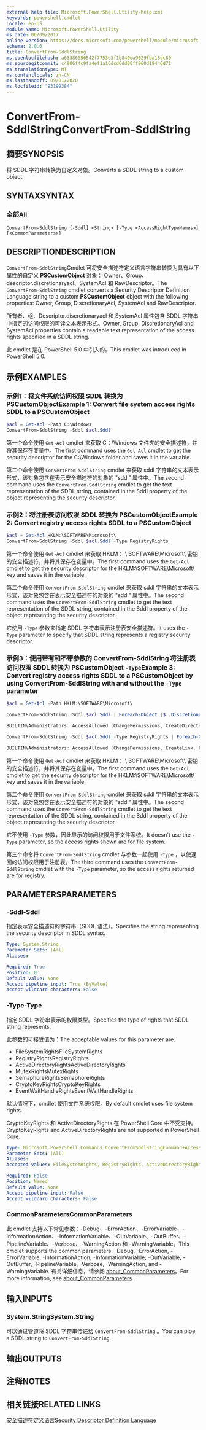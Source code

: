 ```yaml
---
external help file: Microsoft.PowerShell.Utility-help.xml
keywords: powershell,cmdlet
Locale: en-US
Module Name: Microsoft.PowerShell.Utility
ms.date: 06/09/2017
online version: https://docs.microsoft.com/powershell/module/microsoft.powershell.utility/convertfrom-sddlstring?view=powershell-7.1&WT.mc_id=ps-gethelp
schema: 2.0.0
title: ConvertFrom-SddlString
ms.openlocfilehash: a63386356542f7753d3f1b840da9629fba13dc80
ms.sourcegitcommit: c4906f4c9fa4ef1a16dcd6dd00ff960d19446d71
ms.translationtype: MT
ms.contentlocale: zh-CN
ms.lasthandoff: 09/01/2020
ms.locfileid: "93199384"
---
```

# <span data-ttu-id="1eb6e-103">ConvertFrom-SddlString</span><span class="sxs-lookup"><span data-stu-id="1eb6e-103">ConvertFrom-SddlString</span></span>

## <span data-ttu-id="1eb6e-104">摘要</span><span class="sxs-lookup"><span data-stu-id="1eb6e-104">SYNOPSIS</span></span>
<span data-ttu-id="1eb6e-105">将 SDDL 字符串转换为自定义对象。</span><span class="sxs-lookup"><span data-stu-id="1eb6e-105">Converts a SDDL string to a custom object.</span></span>

## <span data-ttu-id="1eb6e-106">SYNTAX</span><span class="sxs-lookup"><span data-stu-id="1eb6e-106">SYNTAX</span></span>

### <span data-ttu-id="1eb6e-107">全部</span><span class="sxs-lookup"><span data-stu-id="1eb6e-107">All</span></span>

```
ConvertFrom-SddlString [-Sddl] <String> [-Type <AccessRightTypeNames>] [<CommonParameters>]
```

## <span data-ttu-id="1eb6e-108">DESCRIPTION</span><span class="sxs-lookup"><span data-stu-id="1eb6e-108">DESCRIPTION</span></span>

<span data-ttu-id="1eb6e-109">`ConvertFrom-SddlString`Cmdlet 可将安全描述符定义语言字符串转换为具有以下属性的自定义 **PSCustomObject** 对象： Owner、Group、descriptor.discretionaryacl、SystemAcl 和 RawDescriptor。</span><span class="sxs-lookup"><span data-stu-id="1eb6e-109">The `ConvertFrom-SddlString` cmdlet converts a Security Descriptor Definition Language string to a custom **PSCustomObject** object with the following properties: Owner, Group, DiscretionaryAcl, SystemAcl and RawDescriptor.</span></span>

<span data-ttu-id="1eb6e-110">所有者、组、Descriptor.discretionaryacl 和 SystemAcl 属性包含 SDDL 字符串中指定的访问权限的可读文本表示形式。</span><span class="sxs-lookup"><span data-stu-id="1eb6e-110">Owner, Group, DiscretionaryAcl and SystemAcl properties contain a readable text representation of the access rights specified in a SDDL string.</span></span>

<span data-ttu-id="1eb6e-111">此 cmdlet 是在 PowerShell 5.0 中引入的。</span><span class="sxs-lookup"><span data-stu-id="1eb6e-111">This cmdlet was introduced in PowerShell 5.0.</span></span>

## <span data-ttu-id="1eb6e-112">示例</span><span class="sxs-lookup"><span data-stu-id="1eb6e-112">EXAMPLES</span></span>

### <span data-ttu-id="1eb6e-113">示例1：将文件系统访问权限 SDDL 转换为 PSCustomObject</span><span class="sxs-lookup"><span data-stu-id="1eb6e-113">Example 1: Convert file system access rights SDDL to a PSCustomObject</span></span>

```powershell
$acl = Get-Acl -Path C:\Windows
ConvertFrom-SddlString -Sddl $acl.Sddl
```

<span data-ttu-id="1eb6e-114">第一个命令使用 `Get-Acl` cmdlet 来获取 C：\Windows 文件夹的安全描述符，并将其保存在变量中。</span><span class="sxs-lookup"><span data-stu-id="1eb6e-114">The first command uses the `Get-Acl` cmdlet to get the security descriptor for the C:\Windows folder and saves it in the variable.</span></span>

<span data-ttu-id="1eb6e-115">第二个命令使用 `ConvertFrom-SddlString` cmdlet 来获取 sddl 字符串的文本表示形式，该对象包含在表示安全描述符的对象的 "sddl" 属性中。</span><span class="sxs-lookup"><span data-stu-id="1eb6e-115">The second command uses the `ConvertFrom-SddlString` cmdlet to get the text representation of the SDDL string, contained in the Sddl property of the object representing the security descriptor.</span></span>

### <span data-ttu-id="1eb6e-116">示例2：将注册表访问权限 SDDL 转换为 PSCustomObject</span><span class="sxs-lookup"><span data-stu-id="1eb6e-116">Example 2: Convert registry access rights SDDL to a PSCustomObject</span></span>

```powershell
$acl = Get-Acl HKLM:\SOFTWARE\Microsoft\
ConvertFrom-SddlString -Sddl $acl.Sddl -Type RegistryRights
```

<span data-ttu-id="1eb6e-117">第一个命令使用 `Get-Acl` cmdlet 来获取 HKLM： \ SOFTWARE\Microsoft\ 密钥的安全描述符，并将其保存在变量中。</span><span class="sxs-lookup"><span data-stu-id="1eb6e-117">The first command uses the `Get-Acl` cmdlet to get the security descriptor for the HKLM:\SOFTWARE\Microsoft\ key and saves it in the variable.</span></span>

<span data-ttu-id="1eb6e-118">第二个命令使用 `ConvertFrom-SddlString` cmdlet 来获取 sddl 字符串的文本表示形式，该对象包含在表示安全描述符的对象的 "sddl" 属性中。</span><span class="sxs-lookup"><span data-stu-id="1eb6e-118">The second command uses the `ConvertFrom-SddlString` cmdlet to get the text representation of the SDDL string, contained in the Sddl property of the object representing the security descriptor.</span></span>

<span data-ttu-id="1eb6e-119">它使用 `-Type` 参数来指定 SDDL 字符串表示注册表安全描述符。</span><span class="sxs-lookup"><span data-stu-id="1eb6e-119">It uses the `-Type` parameter to specify that SDDL string represents a registry security descriptor.</span></span>

### <span data-ttu-id="1eb6e-120">示例3：使用带有和不带参数的 ConvertFrom-SddlString 将注册表访问权限 SDDL 转换为 PSCustomObject `-Type`</span><span class="sxs-lookup"><span data-stu-id="1eb6e-120">Example 3: Convert registry access rights SDDL to a PSCustomObject by using ConvertFrom-SddlString with and without the `-Type` parameter</span></span>

```powershell
$acl = Get-Acl -Path HKLM:\SOFTWARE\Microsoft\

ConvertFrom-SddlString -Sddl $acl.Sddl | Foreach-Object {$_.DiscretionaryAcl[0]}

BUILTIN\Administrators: AccessAllowed (ChangePermissions, CreateDirectories, Delete, ExecuteKey, FullControl, GenericExecute, GenericWrite, ListDirectory, ReadExtendedAttributes, ReadPermissions, TakeOwnership, Traverse, WriteData, WriteExtendedAttributes, WriteKey)

ConvertFrom-SddlString -Sddl $acl.Sddl -Type RegistryRights | Foreach-Object {$_.DiscretionaryAcl[0]}

BUILTIN\Administrators: AccessAllowed (ChangePermissions, CreateLink, CreateSubKey, Delete, EnumerateSubKeys, ExecuteKey, FullControl, GenericExecute, GenericWrite, Notify, QueryValues, ReadPermissions, SetValue, TakeOwnership, WriteKey)
```

<span data-ttu-id="1eb6e-121">第一个命令使用 `Get-Acl` cmdlet 来获取 HKLM： \ SOFTWARE\Microsoft\ 密钥的安全描述符，并将其保存在变量中。</span><span class="sxs-lookup"><span data-stu-id="1eb6e-121">The first command uses the `Get-Acl` cmdlet to get the security descriptor for the HKLM:\SOFTWARE\Microsoft\ key and saves it in the variable.</span></span>

<span data-ttu-id="1eb6e-122">第二个命令使用 `ConvertFrom-SddlString` cmdlet 来获取 sddl 字符串的文本表示形式，该对象包含在表示安全描述符的对象的 "sddl" 属性中。</span><span class="sxs-lookup"><span data-stu-id="1eb6e-122">The second command uses the `ConvertFrom-SddlString` cmdlet to get the text representation of the SDDL string, contained in the Sddl property of the object representing the security descriptor.</span></span>

<span data-ttu-id="1eb6e-123">它不使用 `-Type` 参数，因此显示的访问权限用于文件系统。</span><span class="sxs-lookup"><span data-stu-id="1eb6e-123">It doesn't use the `-Type` parameter, so the access rights shown are for file system.</span></span>

<span data-ttu-id="1eb6e-124">第三个命令将 `ConvertFrom-SddlString` cmdlet 与参数一起使用 `-Type` ，以使返回的访问权限用于注册表。</span><span class="sxs-lookup"><span data-stu-id="1eb6e-124">The third command uses the `ConvertFrom-SddlString` cmdlet with the `-Type` parameter, so the access rights returned are for registry.</span></span>

## <span data-ttu-id="1eb6e-125">PARAMETERS</span><span class="sxs-lookup"><span data-stu-id="1eb6e-125">PARAMETERS</span></span>

### <span data-ttu-id="1eb6e-126">-Sddl</span><span class="sxs-lookup"><span data-stu-id="1eb6e-126">-Sddl</span></span>

<span data-ttu-id="1eb6e-127">指定表示安全描述符的字符串（SDDL 语法）。</span><span class="sxs-lookup"><span data-stu-id="1eb6e-127">Specifies the string representing the security descriptor in SDDL syntax.</span></span>

```yaml
Type: System.String
Parameter Sets: (All)
Aliases:

Required: True
Position: 0
Default value: None
Accept pipeline input: True (ByValue)
Accept wildcard characters: False
```

### <span data-ttu-id="1eb6e-128">-Type</span><span class="sxs-lookup"><span data-stu-id="1eb6e-128">-Type</span></span>

<span data-ttu-id="1eb6e-129">指定 SDDL 字符串表示的权限类型。</span><span class="sxs-lookup"><span data-stu-id="1eb6e-129">Specifies the type of rights that SDDL string represents.</span></span>

<span data-ttu-id="1eb6e-130">此参数的可接受值为：</span><span class="sxs-lookup"><span data-stu-id="1eb6e-130">The acceptable values for this parameter are:</span></span>

- <span data-ttu-id="1eb6e-131">FileSystemRights</span><span class="sxs-lookup"><span data-stu-id="1eb6e-131">FileSystemRights</span></span>
- <span data-ttu-id="1eb6e-132">RegistryRights</span><span class="sxs-lookup"><span data-stu-id="1eb6e-132">RegistryRights</span></span>
- <span data-ttu-id="1eb6e-133">ActiveDirectoryRights</span><span class="sxs-lookup"><span data-stu-id="1eb6e-133">ActiveDirectoryRights</span></span>
- <span data-ttu-id="1eb6e-134">MutexRights</span><span class="sxs-lookup"><span data-stu-id="1eb6e-134">MutexRights</span></span>
- <span data-ttu-id="1eb6e-135">SemaphoreRights</span><span class="sxs-lookup"><span data-stu-id="1eb6e-135">SemaphoreRights</span></span>
- <span data-ttu-id="1eb6e-136">CryptoKeyRights</span><span class="sxs-lookup"><span data-stu-id="1eb6e-136">CryptoKeyRights</span></span>
- <span data-ttu-id="1eb6e-137">EventWaitHandleRights</span><span class="sxs-lookup"><span data-stu-id="1eb6e-137">EventWaitHandleRights</span></span>

<span data-ttu-id="1eb6e-138">默认情况下，cmdlet 使用文件系统权限。</span><span class="sxs-lookup"><span data-stu-id="1eb6e-138">By default cmdlet uses file system rights.</span></span>

<span data-ttu-id="1eb6e-139">CryptoKeyRights 和 ActiveDirectoryRights 在 PowerShell Core 中不受支持。</span><span class="sxs-lookup"><span data-stu-id="1eb6e-139">CryptoKeyRights and ActiveDirectoryRights are not supported in PowerShell Core.</span></span>

```yaml
Type: Microsoft.PowerShell.Commands.ConvertFromSddlStringCommand+AccessRightTypeNames
Parameter Sets: (All)
Aliases:
Accepted values: FileSystemRights, RegistryRights, ActiveDirectoryRights, MutexRights, SemaphoreRights, CryptoKeyRights, EventWaitHandleRights

Required: False
Position: Named
Default value: None
Accept pipeline input: False
Accept wildcard characters: False
```

### <span data-ttu-id="1eb6e-140">CommonParameters</span><span class="sxs-lookup"><span data-stu-id="1eb6e-140">CommonParameters</span></span>

<span data-ttu-id="1eb6e-141">此 cmdlet 支持以下常见参数：-Debug、-ErrorAction、-ErrorVariable、-InformationAction、-InformationVariable、-OutVariable、-OutBuffer、-PipelineVariable、-Verbose、-WarningAction 和 -WarningVariable。</span><span class="sxs-lookup"><span data-stu-id="1eb6e-141">This cmdlet supports the common parameters: -Debug, -ErrorAction, -ErrorVariable, -InformationAction, -InformationVariable, -OutVariable, -OutBuffer, -PipelineVariable, -Verbose, -WarningAction, and -WarningVariable.</span></span> <span data-ttu-id="1eb6e-142">有关详细信息，请参阅 [about_CommonParameters](https://go.microsoft.com/fwlink/?LinkID=113216)。</span><span class="sxs-lookup"><span data-stu-id="1eb6e-142">For more information, see [about_CommonParameters](https://go.microsoft.com/fwlink/?LinkID=113216).</span></span>

## <span data-ttu-id="1eb6e-143">输入</span><span class="sxs-lookup"><span data-stu-id="1eb6e-143">INPUTS</span></span>

### <span data-ttu-id="1eb6e-144">System.String</span><span class="sxs-lookup"><span data-stu-id="1eb6e-144">System.String</span></span>

<span data-ttu-id="1eb6e-145">可以通过管道将 SDDL 字符串传递给 `ConvertFrom-SddlString` 。</span><span class="sxs-lookup"><span data-stu-id="1eb6e-145">You can pipe a SDDL string to `ConvertFrom-SddlString`.</span></span>

## <span data-ttu-id="1eb6e-146">输出</span><span class="sxs-lookup"><span data-stu-id="1eb6e-146">OUTPUTS</span></span>

## <span data-ttu-id="1eb6e-147">注释</span><span class="sxs-lookup"><span data-stu-id="1eb6e-147">NOTES</span></span>

## <span data-ttu-id="1eb6e-148">相关链接</span><span class="sxs-lookup"><span data-stu-id="1eb6e-148">RELATED LINKS</span></span>

[<span data-ttu-id="1eb6e-149">安全描述符定义语言</span><span class="sxs-lookup"><span data-stu-id="1eb6e-149">Security Descriptor Definition Language</span></span>](/windows/win32/secauthz/security-descriptor-definition-language)

